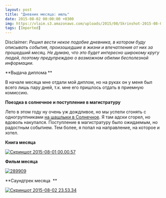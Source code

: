 ```yaml
---
layout: post
title: "Дневник месяца: июль"
date: 2015-08-02 00:00:00 +0300
img: https://vlaim.s3.amazonaws.com/uploads/2015/08/Skrinshot-2015-08-01-00.00.57.png
tags: [Imported]
---
```


Disclaimer:
_Решил вести некое подобие дневника, в котором буду описывать события, произошедшие в жизни и впечатления от них за прошедший месяц. Не думаю, что это будет интересно широкому кругу людей, поэтому предупреждаю о возможном обилии бесполезной информации._

**Выдача диплома **

В начале месяца мне отдали мой диплом, но на руках он у меня был всего лишь пару дней, т.к. мне его пришлось отдать в приемную комиссию.

**Поездка в солнечное и поступление в магистратуру**

Лето в этом году ну очень уж дождливое, но мы успели сгонять с одногруппниками [на шашлыки в Солнечное](https://blog.alexeyev.me/2015/07/solnechnoe/ "Солнечное"). Я там адски сгорел, но вдоволь накупался. Поступление в магистратуру было ожидаемым, но радостным событием. Тем более, я попал на направление, на которое и хотел.

**Книга месяца**

[![Скриншот 2015-08-01 00.00.57](https://vlaim.s3.amazonaws.com/uploads/2015/08/Skrinshot-2015-08-01-00.00.57.png)](https://vlaim.s3.amazonaws.com/uploads/2015/08/Skrinshot-2015-08-01-00.00.57.png)

**Фильм месяца**

[![289909](https://vlaim.s3.amazonaws.com/uploads/2015/08/289909.jpg)](https://vlaim.s3.amazonaws.com/uploads/2015/08/289909.jpg)

**Саундтрек месяца  **

[![Скриншот 2015-08-02 23.53.34](https://vlaim.s3.amazonaws.com/uploads/2015/08/Skrinshot-2015-08-02-23.53.34.png)](https://vlaim.s3.amazonaws.com/uploads/2015/08/Skrinshot-2015-08-02-23.53.34.png)